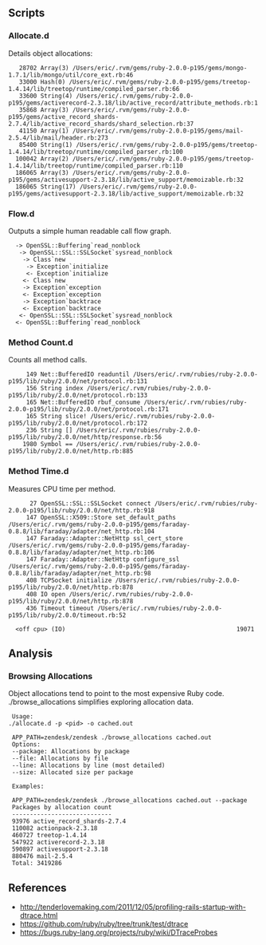 ## Scripts

### Allocate.d
Details object allocations:
```
   28702 Array(3) /Users/eric/.rvm/gems/ruby-2.0.0-p195/gems/mongo-1.7.1/lib/mongo/util/core_ext.rb:46
   33000 Hash(0) /Users/eric/.rvm/gems/ruby-2.0.0-p195/gems/treetop-1.4.14/lib/treetop/runtime/compiled_parser.rb:66
   33600 String(4) /Users/eric/.rvm/gems/ruby-2.0.0-p195/gems/activerecord-2.3.18/lib/active_record/attribute_methods.rb:1
   35868 Array(3) /Users/eric/.rvm/gems/ruby-2.0.0-p195/gems/active_record_shards-2.7.4/lib/active_record_shards/shard_selection.rb:37
   41150 Array(1) /Users/eric/.rvm/gems/ruby-2.0.0-p195/gems/mail-2.5.4/lib/mail/header.rb:273
   85400 String(1) /Users/eric/.rvm/gems/ruby-2.0.0-p195/gems/treetop-1.4.14/lib/treetop/runtime/compiled_parser.rb:100
  100042 Array(2) /Users/eric/.rvm/gems/ruby-2.0.0-p195/gems/treetop-1.4.14/lib/treetop/runtime/compiled_parser.rb:110
  186065 Array(3) /Users/eric/.rvm/gems/ruby-2.0.0-p195/gems/activesupport-2.3.18/lib/active_support/memoizable.rb:32
  186065 String(17) /Users/eric/.rvm/gems/ruby-2.0.0-p195/gems/activesupport-2.3.18/lib/active_support/memoizable.rb:32
```

### Flow.d
Outputs a simple human readable call flow graph.
```
  -> OpenSSL::Buffering`read_nonblock
   -> OpenSSL::SSL::SSLSocket`sysread_nonblock
    -> Class`new
     -> Exception`initialize
     <- Exception`initialize
    <- Class`new
    -> Exception`exception
    <- Exception`exception
    -> Exception`backtrace
    <- Exception`backtrace
   <- OpenSSL::SSL::SSLSocket`sysread_nonblock
  <- OpenSSL::Buffering`read_nonblock
```

### Method Count.d
Counts all method calls.
```
     149 Net::BufferedIO readuntil /Users/eric/.rvm/rubies/ruby-2.0.0-p195/lib/ruby/2.0.0/net/protocol.rb:131
     156 String index /Users/eric/.rvm/rubies/ruby-2.0.0-p195/lib/ruby/2.0.0/net/protocol.rb:133
     165 Net::BufferedIO rbuf_consume /Users/eric/.rvm/rubies/ruby-2.0.0-p195/lib/ruby/2.0.0/net/protocol.rb:171
     165 String slice! /Users/eric/.rvm/rubies/ruby-2.0.0-p195/lib/ruby/2.0.0/net/protocol.rb:172
     236 String [] /Users/eric/.rvm/rubies/ruby-2.0.0-p195/lib/ruby/2.0.0/net/http/response.rb:56
    1980 Symbol == /Users/eric/.rvm/rubies/ruby-2.0.0-p195/lib/ruby/2.0.0/net/http.rb:885
```

### Method Time.d
Measures CPU time per method.
```
      27 OpenSSL::SSL::SSLSocket connect /Users/eric/.rvm/rubies/ruby-2.0.0-p195/lib/ruby/2.0.0/net/http.rb:918
     147 OpenSSL::X509::Store set_default_paths /Users/eric/.rvm/gems/ruby-2.0.0-p195/gems/faraday-0.8.8/lib/faraday/adapter/net_http.rb:104
     147 Faraday::Adapter::NetHttp ssl_cert_store /Users/eric/.rvm/gems/ruby-2.0.0-p195/gems/faraday-0.8.8/lib/faraday/adapter/net_http.rb:106
     147 Faraday::Adapter::NetHttp configure_ssl /Users/eric/.rvm/gems/ruby-2.0.0-p195/gems/faraday-0.8.8/lib/faraday/adapter/net_http.rb:98
     408 TCPSocket initialize /Users/eric/.rvm/rubies/ruby-2.0.0-p195/lib/ruby/2.0.0/net/http.rb:878
     408 IO open /Users/eric/.rvm/rubies/ruby-2.0.0-p195/lib/ruby/2.0.0/net/http.rb:878
     436 Timeout timeout /Users/eric/.rvm/rubies/ruby-2.0.0-p195/lib/ruby/2.0.0/timeout.rb:52

  <off cpu> (IO)                                                19071
```

## Analysis

### Browsing Allocations
Object allocations tend to point to the most expensive Ruby code. 
./browse_allocations simplifies exploring allocation data.

```
 Usage:
./allocate.d -p <pid> -o cached.out

 APP_PATH=zendesk/zendesk ./browse_allocations cached.out
 Options:
 --package: Allocations by package
 --file: Allocations by file
 --line: Allocations by line (most detailed)
 --size: Allocated size per package

 Examples:

 APP_PATH=zendesk/zendesk ./browse_allocations cached.out --package
 Packages by allocation count
 ----------------------------
 93976 active_record_shards-2.7.4
 110082 actionpack-2.3.18
 460727 treetop-1.4.14
 547922 activerecord-2.3.18
 590897 activesupport-2.3.18
 880476 mail-2.5.4
 Total: 3419286
```

## References
* http://tenderlovemaking.com/2011/12/05/profiling-rails-startup-with-dtrace.html
* https://github.com/ruby/ruby/tree/trunk/test/dtrace
* https://bugs.ruby-lang.org/projects/ruby/wiki/DTraceProbes
